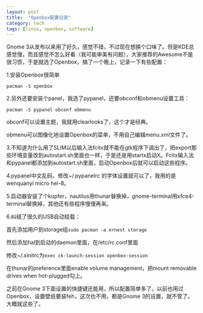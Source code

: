 ```yaml
---
layout: post
title:  "Openbox配置记录"
category: tech
tags: [linux, openbox, software]
---
```


Gnome 3从发布以来用了好久，感觉不错，不过现在想换个口味了。但是KDE总感觉慢，而且感觉不怎么好看（我可能审美有问题），大家推荐的Awesome不是很习惯，于是就选了Openbox，搞了一个晚上，记录一下有些配置：

1.安装Openbox很简单

`pacman -S openbox`

2.另外还要安装个panel，我选了pypanel，还要obconf和obmenu设置工具：

`pacman -S pypanel obconf obmenu`

obconf可以设置主题，我就用clearlooks了，这个才是经典。

obmenu可以图像化地设置Openbox的菜单，不用自己编辑menu.xml文件了。

3.不知道为什么用了SLiM以后输入法fcitx就不能在gtk程序下调出了，把export那些环境变量改到autostart.sh里面也一样，于是还是用startx启动X。Fcitx输入法和pypanel都添加到autostart.sh里面，启动Openbox后就可以启动这些程序。

4.pypanel中文乱码，修改~/.pypanelrc 的字体设置就可以了，我用的是wenquanyi micro hei-8。

5.启动器安装了个kupfer，nautilus用thunar替换掉，gnome-terminal用xfce4-terminal替换掉，其他还有些程序慢慢再来。

6.纠结了很久的USB自动挂载：

首先添加用户到storage组`sudo pacman -a ernest storage`

然后添加hal到启动的daemon里面，在/etc/rc.conf里面

修改~/.xinitrc为`exec ck-launch-session openbox-session`

在thunar的preference里面enable volume management，把mount removable drives when hot-plugged勾上。

之前在Gnome 3下面设置的快捷键还能用，所以配置简单多了。以前也用过Openbox，设置壁纸要装feh，这次也不用，都是Gnome 3的设置，就不管了。大概就这些了。
